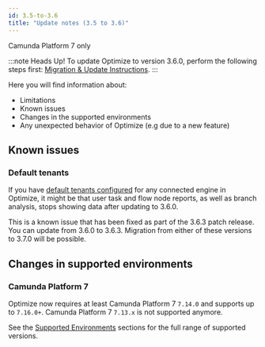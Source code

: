 ```yaml
---
id: 3.5-to-3.6
title: "Update notes (3.5 to 3.6)"
---
```


<span class="badge badge--platform">Camunda Platform 7 only</span>

:::note Heads Up!
To update Optimize to version 3.6.0, perform the following steps first: [Migration & Update Instructions](./instructions.md).
:::

Here you will find information about:

- Limitations
- Known issues
- Changes in the supported environments
- Any unexpected behavior of Optimize (e.g due to a new feature)

## Known issues

### Default tenants

If you have [default tenants configured](./../configuration/system-configuration-platform-7.md) for any connected engine in Optimize,
it might be that user task and flow node reports, as well as branch analysis, stops showing data after updating to 3.6.0.

This is a known
issue that has been fixed as part of the 3.6.3 patch release. You can update from 3.6.0 to 3.6.3. Migration from either of these versions to
3.7.0 will be possible.

## Changes in supported environments

### Camunda Platform 7

Optimize now requires at least Camunda Platform 7 `7.14.0` and supports up to `7.16.0+`. Camunda Platform 7 `7.13.x` is not supported anymore.

See the [Supported Environments](./../../../reference/supported-environments.md) sections for the full range of supported versions.
